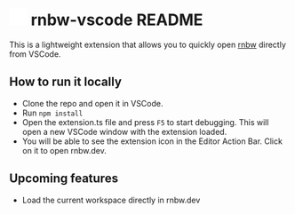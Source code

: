 # ![rnbw](./src/images/icon-dark.png) rnbw-vscode README

This is a lightweight extension that allows you to quickly open [rnbw](rnbw.dev) directly from VSCode.

## How to run it locally

- Clone the repo and open it in VSCode.
- Run `npm install`
- Open the extension.ts file and press `F5` to start debugging. This will open a new VSCode window with the extension loaded.
- You will be able to see the extension icon in the Editor Action Bar. Click on it to open rnbw.dev.

## Upcoming features

- Load the current workspace directly in rnbw.dev
